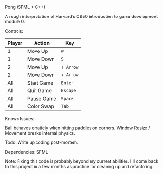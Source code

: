Pong (SFML + C++)

A rough interpretation of Harvard's CS50 introduction to game development module 0.

Controls:

| Player | Action    | Key       |
| ------ | --------- | --------- |
| 1      | Move Up   | `W`       |
| 1      | Move Down | `S`       |
| 2      | Move Up   | `↑ Arrow` |
| 2      | Move Down | `↓ Arrow` |
| All    | Start Game| `Enter`   |
| All    | Quit Game | `Escape`  |
| All    | Pause Game| `Space`   |
| All    | Color Swap| `Tab`     |

Known Issues:

Ball behaves erraticly when hitting paddles on corners.
Window Resize / Movement breaks internal physics.

Todo:
Write up coding post-mortem.

Dependencies:
SFML

Note:
Fixing this code is probably beyond my current abilities. I'll come back to this project in a few months as practice for cleaning up and refactoring.
